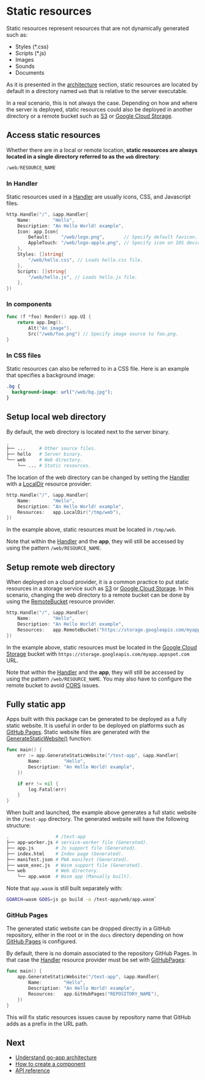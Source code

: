 # Static resources

Static resources represent resources that are not dynamically generated such as:

- Styles (\*.css)
- Scripts (\*.js)
- Images
- Sounds
- Documents

As it is presented in the [architecture](/architecture#static-resources) section, static resources are located by default in a directory named `web` that is relative to the server executable.

In a real scenario, this is not always the case. Depending on how and where the server is deployed, static resources could also be deployed in another directory or a remote bucket such as [S3](https://aws.amazon.com/s3) or [Google Cloud Storage](https://cloud.google.com/storage).

## Access static resources

Whether there are in a local or remote location, **static resources are always located in a single directory referred to as the `web` directory**:

```go
/web/RESOURCE_NAME
```

### In Handler

Static resources used in a [Handler](/reference#Handler) are usually icons, CSS, and Javascript files.

```go
http.Handle("/", &app.Handler{
	Name:        "Hello",
	Description: "An Hello World! example",
	Icon: app.Icon{
		Default:    "/web/logo.png",       // Specify default favicon.
		AppleTouch: "/web/logo-apple.png", // Specify icon on IOS devices.
	},
	Styles: []string{
		"/web/hello.css", // Loads hello.css file.
	},
	Scripts: []string{
		"/web/hello.js", // Loads hello.js file.
	},
})
```

### In components

```go
func (f *foo) Render() app.UI {
	return app.Img().
		Alt("An image").
		Src("/web/foo.png") // Specify image source to foo.png.
}
```

### In CSS files

Static resources can also be referred to in a CSS file. Here is an example that specifies a background image:

```css
.bg {
  background-image: url("/web/bg.jpg");
}
```

## Setup local web directory

By default, the web directory is located next to the server binary.

```bash
.
├── ...     # Other source files.
├── hello   # Server binary.
└── web     # Web directory.
    └── ... # Static resources.
```

The location of the web directory can be changed by setting the [Handler](/reference#Handler) with a [LocalDir](/reference#LocalDir) resource provider:

```go
http.Handle("/", &app.Handler{
	Name:        "Hello",
	Description: "An Hello World! example",
	Resources:   app.LocalDir("/tmp/web"),
})
```

In the example above, static resources must be located in `/tmp/web`.

Note that within the [Handler](/reference#Handler) and the **app**, they will still be accessed by using the pattern `/web/RESOURCE_NAME`.

## Setup remote web directory

When deployed on a cloud provider, it is a common practice to put static resources in a storage service such as [S3](https://aws.amazon.com/s3) or [Google Cloud Storage](https://cloud.google.com/storage). In this scenario, changing the web directory to a remote bucket can be done by using the [RemoteBucket](/reference#RemoteBucket) resource provider.

```go
http.Handle("/", &app.Handler{
	Name:        "Hello",
	Description: "An Hello World! example",
	Resources:   app.RemoteBucket("https://storage.googleapis.com/myapp.appspot.com"),
})
```

In the example above, static resources must be located in the [Google Cloud Storage](https://cloud.google.com/storage) bucket with `https://storage.googleapis.com/myapp.appspot.com` URL.

Note that within the [Handler](/reference#Handler) and the **app**, they will still be accessed by using the pattern `/web/RESOURCE_NAME`. You may also have to configure the remote bucket to avoid [CORS](https://developer.mozilla.org/en-US/docs/Web/HTTP/CORS) issues.

## Fully static app

Apps built with this package can be generated to be deployed as a fully static website. It is useful in order to be deployed on platforms such as [GitHub Pages](https://pages.github.com). Static website files are generated with the [GenerateStaticWebsite()](/reference#GenerateStaticWebsite) function:

```go
func main() {
	err := app.GenerateStaticWebsite("/test-app", &app.Handler{
		Name:        "Hello",
		Description: "An Hello World! example",
    })

    if err != nil {
        log.Fatal(err)
    }
}
```

When built and launched, the example above generates a full static website in the `/test-app` directory. The generated website will have the following structure:

```bash
.                 # /test-app
├── app-worker.js # service-worker file (Generated).
├── app.js        # Js support file (Generated).
├── index.html    # Index page (Generated).
├── manifest.json # PWA manifest (Generated).
├── wasm_exec.js  # Wasm support file (Generated).
└── web           # Web directory.
    └── app.wasm  # Wasm app (Manually built).
```

Note that `app.wasm` is still built separately with:

```bash
GOARCH=wasm GOOS=js go build -o /test-app/web/app.wasm`
```

### GitHub Pages

The generated static website can be dropped directly in a GitHub repository, either in the root or in the `docs` directory depending on how [GitHub Pages](https://pages.github.com) is configured.

By default, there is no domain associated to the repository GitHub Pages. In that case the [Handler](/reference#Handler) resource provider must be set with [GitHubPages](/reference#GitHubPages):

```go
func main() {
	app.GenerateStaticWebsite("/test-app", &app.Handler{
		Name:        "Hello",
		Description: "An Hello World! example",
		Resources:   app.GitHubPages("REPOSITORY_NAME"),
	})
}
```

This will fix static resources issues cause by repository name that GitHub adds as a prefix in the URL path.

## Next

- [Understand go-app architecture](/architecture)
- [How to create a component](/components)
- [API reference](/reference)
